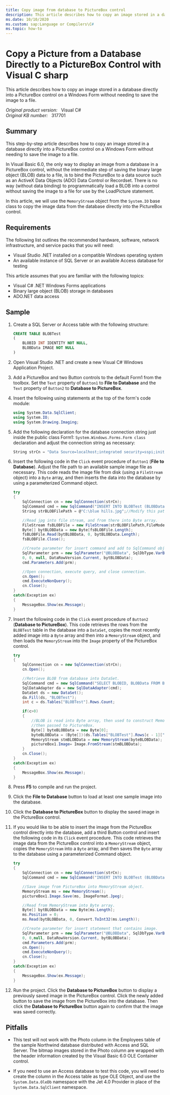 ```yaml
---
title: Copy image from database to PictureBox control
description: This article describes how to copy an image stored in a database directly into a PictureBox control on a Windows Form without needing to save the image to a file.
ms.date: 10/10/2020
ms.custom: sap:Language or Compilers\C#
ms.topic: how-to
---
```

# Copy a Picture from a Database Directly to a PictureBox Control with Visual C sharp  

This article describes how to copy an image stored in a database directly into a PictureBox control on a Windows Form without needing to save the image to a file.

_Original product version:_ &nbsp; Visual C#  
_Original KB number:_ &nbsp; 317701

## Summary

This step-by-step article describes how to copy an image stored in a database directly into a PictureBox control on a Windows Form without needing to save the image to a file.

In Visual Basic 6.0, the only way to display an image from a database in a PictureBox control, without the intermediate step of saving the binary large object {BLOB) data to a file, is to bind the PictureBox to a data source such as an ActiveX Data Objects (ADO) Data Control or Recordset. There is no way (without data binding) to programmatically load a BLOB into a control without saving the image to a file for use by the LoadPicture statement.

In this article, we will use the `MemoryStream` object from the `System.IO` base class to copy the image data from the database directly into the PictureBox control.

## Requirements

The following list outlines the recommended hardware, software, network infrastructure, and service packs that you will need:

- Visual Studio .NET installed on a compatible Windows operating system
- An available instance of SQL Server or an available Access database for testing

This article assumes that you are familiar with the following topics:

- Visual C# .NET Windows Forms applications
- Binary large object (BLOB) storage in databases
- ADO.NET data access

## Sample

1. Create a SQL Server or Access table with the following structure:

    ```sql
    CREATE TABLE BLOBTest
    (
        BLOBID INT IDENTITY NOT NULL,
        BLOBData IMAGE NOT NULL
    )
    ```

2. Open Visual Studio .NET and create a new Visual C# Windows Application Project.
3. Add a PictureBox and two Button controls to the default Form1 from the toolbox. Set the `Text` property of `Button1` to **File to Database** and the `Text` property of `Button2` to **Database to PictureBox**.
4. Insert the following using statements at the top of the form's code module:

    ```csharp
    using System.Data.SqlClient;
    using System.IO;
    using System.Drawing.Imaging;
    ```

5. Add the following declaration for the database connection string just inside the public class Form1: `System.Windows.Forms.Form class` declaration and adjust the connection string as necessary:

    ```csharp
    String strCn = "Data Source=localhost;integrated security=sspi;initial catalog=mydata";
    ```

6. Insert the following code in the `Click` event procedure of `Button1` (**File to Database**). Adjust the file path to an available sample image file as necessary. This code reads the image file from disk (using a `FileStream` object) into a `Byte` array, and then inserts the data into the database by using a parameterized Command object.

    ```csharp
    try
    {
        SqlConnection cn = new SqlConnection(strCn);
        SqlCommand cmd = new SqlCommand("INSERT INTO BLOBTest (BLOBData) VALUES (@BLOBData)", cn);
        String strBLOBFilePath = @"C:\blue hills.jpg";//Modify this path as needed.

        //Read jpg into file stream, and from there into Byte array.
        FileStream fsBLOBFile = new FileStream(strBLOBFilePath,FileMode.Open, FileAccess.Read);
        Byte[] bytBLOBData = new Byte[fsBLOBFile.Length];
        fsBLOBFile.Read(bytBLOBData, 0, bytBLOBData.Length);
        fsBLOBFile.Close();

        //Create parameter for insert command and add to SqlCommand object.
        SqlParameter prm = new SqlParameter("@BLOBData", SqlDbType.VarBinary, bytBLOBData.Length, ParameterDirection.Input, false,
        0, 0, null, DataRowVersion.Current, bytBLOBData);
        cmd.Parameters.Add(prm);

        //Open connection, execute query, and close connection.
        cn.Open();
        cmd.ExecuteNonQuery();
        cn.Close();
    }
    catch(Exception ex)
    {
        MessageBox.Show(ex.Message);
    }
    ```

7. Insert the following code in the `Click` event procedure of `Button2` (**Database to PictureBox**). This code retrieves the rows from the `BLOBTest` table in the database into a `DataSet`, copies the most recently added image into a `Byte` array and then into a `MemoryStream` object, and then loads the `MemoryStream` into the `Image` property of the PictureBox control.

    ```csharp
    try
    {
        SqlConnection cn = new SqlConnection(strCn);
        cn.Open();

        //Retrieve BLOB from database into DataSet.
        SqlCommand cmd = new SqlCommand("SELECT BLOBID, BLOBData FROM BLOBTest ORDER BY BLOBID", cn);
        SqlDataAdapter da = new SqlDataAdapter(cmd);
        DataSet ds = new DataSet();
        da.Fill(ds, "BLOBTest");
        int c = ds.Tables["BLOBTest"].Rows.Count;

        if(c>0)
        {
            //BLOB is read into Byte array, then used to construct MemoryStream,
            //then passed to PictureBox.
            Byte[] byteBLOBData = new Byte[0];
            byteBLOBData = (Byte[])(ds.Tables["BLOBTest"].Rows[c - 1]["BLOBData"]);
            MemoryStream stmBLOBData = new MemoryStream(byteBLOBData);
            pictureBox1.Image= Image.FromStream(stmBLOBData);
        }
        cn.Close();
    }
    catch(Exception ex)
    {
        MessageBox.Show(ex.Message);
    }
    ```

8. Press **F5** to compile and run the project.
9. Click the **File to Database** button to load at least one sample image into the database.
10. Click the **Database to PictureBox** button to display the saved image in the PictureBox control.
11. If you would like to be able to insert the image from the PictureBox control directly into the database, add a third Button control and insert the following code in its `Click` event procedure. This code retrieves the image data from the PictureBox control into a `MemoryStream` object, copies the `MemoryStream` into a `Byte` array, and then saves the `Byte` array to the database using a parameterized Command object.

    ```csharp
    try
    {
        SqlConnection cn = new SqlConnection(strCn);
        SqlCommand cmd = new SqlCommand("INSERT INTO BLOBTest (BLOBData) VALUES (@BLOBData)", cn);

        //Save image from PictureBox into MemoryStream object.
        MemoryStream ms = new MemoryStream();
        pictureBox1.Image.Save(ms, ImageFormat.Jpeg);

        //Read from MemoryStream into Byte array.
        Byte[] bytBLOBData = new Byte[ms.Length];
        ms.Position = 0;
        ms.Read(bytBLOBData, 0, Convert.ToInt32(ms.Length));

        //Create parameter for insert statement that contains image.
        SqlParameter prm = new SqlParameter("@BLOBData", SqlDbType.VarBinary, bytBLOBData.Length, ParameterDirection.Input, false,
        0, 0,null, DataRowVersion.Current, bytBLOBData);
        cmd.Parameters.Add(prm);
        cn.Open();
        cmd.ExecuteNonQuery();
        cn.Close();
    }
    catch(Exception ex)
    {
        MessageBox.Show(ex.Message);
    }
    ```

12. Run the project. Click the **Database to PictureBox** button to display a previously saved image in the PictureBox control. Click the newly added button to save the image from the PictureBox into the database. Then click the **Database to PictureBox** button again to confirm that the image was saved correctly.

## Pitfalls

- This test will not work with the Photo column in the Employees table of the sample Northwind database distributed with Access and SQL Server. The bitmap images stored in the Photo column are wrapped with the header information created by the Visual Basic 6.0 OLE Container control.

- If you need to use an Access database to test this code, you will need to create the column in the Access table as type OLE Object, and use the `System.Data.OleDb` namespace with the Jet 4.0 Provider in place of the `System.Data.SqlClient` namespace.
